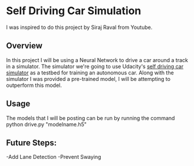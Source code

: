 # Self Driving Car Simulation
I was inspired to do this project by Siraj Raval from Youtube. 

## Overview

In this project I will be using a Neural Network to drive a car around a  track in a simulator. The simulator we're going to use Udacity's [self driving car simulator](https://github.com/udacity/self-driving-car-sim) as a testbed for training an autonomous car. Along with the simulator I was provided a pre-trained model, I will be attempting to outperform this model. 

## Usage
The models that I will be posting can be run by running the command python drive.py "modelname.h5"

## Future Steps:
-Add Lane Detection
-Prevent Swaying


